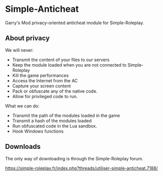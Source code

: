 # Simple-Anticheat

Garry's Mod privacy-oriented anticheat module for Simple-Roleplay.

## About privacy

We will never:
* Transmit the content of your files to our servers
* Keep the module loaded when you are not connected to Simple-Roleplay
* Kill the game performances
* Access the Internet from the AC
* Capture your screen content
* Pack or obfuscate any of the native code.
* Allow for privileged code to run.

What we can do:
* Transmit the path of the modules loaded in the game
* Transmit a hash of the modules loaded
* Run obfuscated code in the Lua sandbox.
* Hook Windows functions

## Downloads

The only way of downloading is through the Simple-Roleplay forum.

https://simple-roleplay.fr/index.php?threads/utiliser-simple-anticheat.7188/
